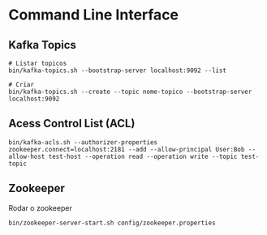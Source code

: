 # Command Line Interface

## Kafka Topics

```shell
# Listar topicos
bin/kafka-topics.sh --bootstrap-server localhost:9092 --list

# Criar
bin/kafka-topics.sh --create --topic nome-topico --bootstrap-server localhost:9092
```

## Acess Control List (ACL)
```shell
bin/kafka-acls.sh --authorizer-properties zookeeper.connect=localhost:2181 --add --allow-principal User:Bob --allow-host test-host --operation read --operation write --topic test-topic
```
## Zookeeper

Rodar o zookeeper
```shell
bin/zookeeper-server-start.sh config/zookeeper.properties
```

```shell

```


```shell

```


```shell

```
